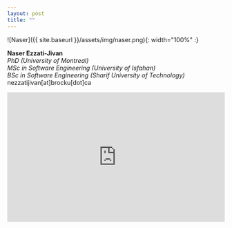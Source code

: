 ```yaml
---
layout: post
title: ""
---
```


![Naser]({{ site.baseurl }}/assets/img/naser.png){: width="100%" :}

**Naser Ezzati-Jivan**\
*PhD (University of Montreal)*\
*MSc in Software Engineering (University of Isfahan)*\
*BSc in Software Engineering (Sharif University of Technology)*\
nezzatijivan[at]brocku[dot]ca

<iframe src="https://www.google.com/maps/embed?pb=!1m18!1m12!1m3!1d2912.2821974015033!2d-79.2481545!3d43.1195977!2m3!1f0!2f0!3f0!3m2!1i1024!2i768!4f13.1!3m3!1m2!1s0x89d34e32c65ca64b%3A0xb37a58fc7fae51e8!2sMackenzie%20Chown%20Complex%2C%20St.%20Catharines%2C%20ON%20L2S%203A1!5e0!3m2!1sen!2sca!4v1660455206827!5m2!1sen!2sca" width="100%" height="300" style="border:0;" allowfullscreen="" loading="lazy" referrerpolicy="no-referrer-when-downgrade"></iframe>
